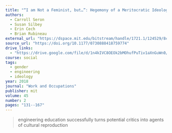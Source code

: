 ```yaml
---
title: "“I am Not a Feminist, but…”: Hegemony of a Meritocratic Ideology and the Limits of Critique Among Women in Engineering"
authors:
  - Carroll Seron
  - Susan Silbey
  - Erin Cech
  - Brian Rubineau
external_url: "https://dspace.mit.edu/bitstream/handle/1721.1/124529/8c26ac9ce622bd3328a30d2ae636b05284c0.pdf"
source_url: "https://doi.org/10.1177/0730888418759774"
drive_links:
  - "https://drive.google.com/file/d/1n4kIVC8OEOk2bMOhufPuTiv1aXnGuWn0/view?usp=drivesdk"
course: social
tags:
  - gender
  - engineering
  - ideology
year: 2018
journal: "Work and Occupations"
publisher: mit
volume: 45
number: 2
pages: "131--167"
---
```


> engineering education successfully turns potential critics into agents of cultural reproduction
